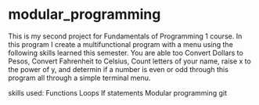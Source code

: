 # modular_programming
This is my second project for Fundamentals of Programming 1 course. In 
this program I create a multifunctional program with a menu using the following skills learned this semester. You are able too Convert Dollars to Pesos, Convert Fahrenheit to Celsius, Count letters of your name, raise x to the power of y, and determin if a number is even or odd through this program all through a simple terminal menu. 

skills used:
Functions
Loops
If statements
Modular programming
git